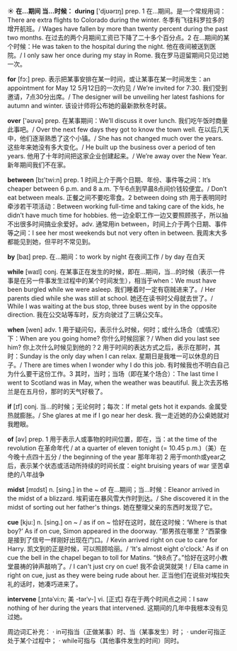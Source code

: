 ☀ <span class="category">**在…期间 当…时候：**</span>
<span class="vocabulary">**during**</span> ['djʊərɪŋ] 
<span class="definition">prep. 1 在…期间。是一个常规用词：</span>There are extra flights to Colorado during the winter. 冬季有飞往科罗拉多的增开航班。/ Wages have fallen by more than twenty percent during the past two months. 在过去的两个月期间工资已下降了二十多个百分点。<span class="definition">2 在…期间的某个时候：</span>He was taken to the hospital during the night. 他在夜间被送到医院。/ I only saw her once during my stay in Rome. 我在罗马逗留期间只见过她一次。

<span class="vocabulary">**for**</span> [fɔ:] 
<span class="definition">prep. 表示把某事安排在某一时间，或让某事在某一时间发生：</span>an appointment for May 12 5月12日的一次约见 / We’re invited for 7:30. 我们受到邀请，7点30分出席。/ The designer will be unveiling her latest fashions for autumn and winter. 该设计师将公布她的最新款秋冬时装。

<span class="vocabulary">**over**</span> ['əʊvə] 
<span class="definition">prep. 在某事期间：</span>We’ll discuss it over lunch. 我们吃午饭时商量此事吧。/ Over the next few days they got to know the town well. 在以后几天中，他们逐渐熟悉了这个小镇。/ She has not changed much over the years. 这些年来她没有多大变化。/ He built up the business over a period of ten years. 他用了十年时间把这家企业创建起来。/ We’re away over the New Year. 新年期间我们不在家。

<span class="vocabulary">**between**</span> [bɪ'twi:n] 
<span class="definition">prep. 1 时间上介于两个日期、年份、事件等之间：</span>It’s cheaper between 6 p.m. and 8 a.m. 下午6点到早晨8点间价钱较便宜。/ Don’t eat between meals. 正餐之间不要吃零食。<span class="definition">2 between doing sth 用于表明同时牵涉若干项活动：</span>Between working full-time and taking care of the kids, he didn’t have much time for hobbies. 他一边全职工作一边又要照顾孩子，所以抽不出很多时间搞业余爱好。<span class="definition">adv. 通常用in between，时间上介于两个日期、事件等之间：</span>I see her most weekends but not very often in between. 我周末大多都能见到她，但平时不常见到。

<span class="vocabulary">**by**</span> [baɪ] 
<span class="definition">prep. 在…期间：</span>to work by night 在夜间工作 / by day 在白天

<span class="vocabulary">**while**</span> [waɪl] 
<span class="definition">conj. 在某事正在发生的时候，即在…期间，当…的时候（表示一件事是在另一件事发生过程中的某个时间发生），相当于when：</span>We must have been burgled while we were asleep. 我们睡着时一定有窃贼进来了。/ Her parents died while she was still at school. 她还在读书时父母就去世了。/ While I was waiting at the bus stop, three buses went by in the opposite direction. 我在公交站等车时，反方向驶过了三辆公交车。

<span class="vocabulary">**when**</span> [wen] 
<span class="definition">adv. 1 用于疑问句，表示什么时候，何时；或什么场合（或情况）下：</span>When are you going home? 你什么时候回家？/ When did you last see him? 你上次什么时候见到他的？<span class="definition">2 用于时间的表达方式之后，表示在那时，其时：</span>Sunday is the only day when I can relax. 星期日是我唯一可以休息的日子。/ There are times when I wonder why I do this job. 有时候我也不明白自己为什么要干这份工作。<span class="definition">3 其时，当时；当场（即在某个场合）：</span>The last time I went to Scotland was in May, when the weather was beautiful. 我上次去苏格兰是在五月份，那时的天气好极了。

<span class="vocabulary">**if**</span> [ɪf] 
<span class="definition">conj. 当…的时候；无论何时；每次：</span>If metal gets hot it expands. 金属受热就膨胀。/ She glares at me if I go near her desk. 我一走近她的办公桌她就对我瞪眼。

<span class="vocabulary">**of**</span> [əv] 
<span class="definition">prep. 1 用于表示人或事物的时间位置，即在，当：</span>at the time of the revolution 在革命年代 / at a quarter of eleven tonight (= 10.45 p.m.)（美）在今晚十点四十五分 / the beginning of the year 那年年初 <span class="definition">2 用于month或year之后，表示某个状态或活动所持续的时间长度：</span>eight bruising years of war 坚苦卓绝的八年战争
           
<span class="vocabulary">**midst**</span> [mɪdst]
<span class="definition">n. [sing.] in the ~ of 在…期间；当…时候：</span>Eleanor arrived in the midst of a blizzard. 埃莉诺在暴风雪大作时到达。/ She discovered it in the midst of sorting out her father's things. 她在整理父亲的东西时发现了它。
           
<span class="vocabulary">**cue**</span> [kju:]
<span class="definition">n. [sing.] on ~ / as if on ~ 恰好在这时，就在这时候：</span>‘Where is that boy?’ As if on cue, Simon appeared in the doorway. “那男孩在哪里？”西蒙像是接到了信号一样刚好出现在门口。/ Kevin arrived right on cue to care for Harry. 凯文到的正是时候，可以照顾哈丽。/ 'It's almost eight o'clock.' As if on cue the bell in the chapel began to toll for Matins. “快8点了。”恰好在这时小教堂晨祷的钟声敲响了。/ I can't just cry on cue! 我不会说哭就哭！/ Ella came in right on cue, just as they were being rude about her. 正当他们在说些对埃拉失礼的话时，她凑巧进来了。
           
<span class="vocabulary">**intervene**</span> [ˌɪntəˈvi:n; 美 -tərˈv-]
<span class="definition">vi. [正式] 存在于两个时间点之间：</span>I saw nothing of her during the years that intervened. 这期间的几年中我根本没有见过她。

周边词汇补充：
· in可指当（正做某事）时、当（某事发生）时；
· under可指正处于某个过程中；
· while可指与（其他事件发生的时间）同时。
